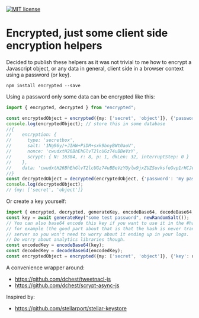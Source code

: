 [![MIT license](http://img.shields.io/badge/license-MIT-brightgreen.svg)](http://opensource.org/licenses/MIT)

# Encrypted, just some client side encryption helpers

Decided to publish these helpers as it was not trivial to me how to encrypt a Javascript object, or any data in general, client side in a browser context using a password (or key).

```
npm install encrypted --save
```

Using a password only some data can be encrypted like this:
```ts
import { encrypted, decrypted } from "encrypted";

const encryptedObject = encrypted({my: ['secret', 'object']}, {'password': 'my pass'});
console.log(encryptedObject); // store this in some database
//{
//    encryption: {
//      type: 'secretbox',
//      salt: '1Ng96y/+JIHW+PiDM+sxk9bnyBWt0aoV',
//      nonce: 'cwudxtH26BhEhGlvT2lcUGz74uBBeVzY',
//      scrypt: { N: 16384, r: 8, p: 1, dkLen: 32, interruptStep: 0 }
//    },
//    data: 'cwudxtH26BhEhGlvT2lcUGz74uBBeVzYUylw9jxZUZSuvksfeGvp1rHCJetE4UxA/X/Y0rhSlg=='
//}
const decryptedObject = decrypted(encryptedObject, {'password': 'my pass'});
console.log(decryptedObject);
// {my: ['secret', 'object']}
```

Or create a key yourself:
```ts
import { encrypted, decrypted, generateKey, encodeBase64, decodeBase64, newRandomSalt } from "encrypted";
const key = await generateKey("some test password", newRandomSalt());
// You can also base64 encode this key if you want to use it in the #hash part of a link 
// for example (the good part about that is that the hash is never transmitted to your 
// server so you won't need to worry about it ending up in your logs. 
// Do worry about analytics libraries though.
const encodedKey = encodeBase64(key);
const decodedKey = decodeBase64(encodedKey);
const encryptedObject = encrypted({my: ['secret', 'object']}, {'key': decodedKey});
```

A convenience wrapper around:
 - https://github.com/dchest/tweetnacl-js
 - https://github.com/dchest/scrypt-async-js

Inspired by:
 - https://github.com/stellarport/stellar-keystore
